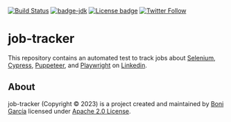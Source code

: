 [![Build Status](https://github.com/bonigarcia/job-tracker/workflows/build/badge.svg)](https://github.com/bonigarcia/webdrivermanager-basic/actions)
[![badge-jdk](https://img.shields.io/badge/jdk-11-green.svg)](https://www.oracle.com/java/technologies/downloads/)
[![License badge](https://img.shields.io/badge/license-Apache2-green.svg)](https://www.apache.org/licenses/LICENSE-2.0)
[![Twitter Follow](https://img.shields.io/twitter/follow/boni_gg.svg?style=social)](https://twitter.com/boni_gg)

# job-tracker

This repository contains an automated test to track jobs about [Selenium](https://www.selenium.dev/), [Cypress](https://www.cypress.io/), [Puppeteer](https://pptr.dev/), and [Playwright](https://playwright.dev/) on [Linkedin](https://linkedin.com/).


## About

job-tracker (Copyright &copy; 2023) is a project created and maintained by [Boni García](https://bonigarcia.dev/) licensed under [Apache 2.0 License](https://www.apache.org/licenses/LICENSE-2.0).
